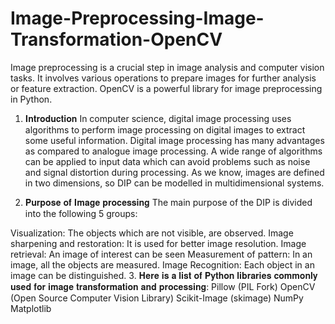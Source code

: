 # Image-Preprocessing-Image-Transformation-OpenCV
Image preprocessing is a crucial step in image analysis and computer vision tasks. It involves various operations to prepare images for further analysis or feature extraction. OpenCV is a powerful library for image preprocessing in Python. 
1. 𝐈𝐧𝐭𝐫𝐨𝐝𝐮𝐜𝐭𝐢𝐨𝐧
In computer science, digital image processing uses algorithms to perform image processing on digital images to extract some useful information. Digital image processing has many advantages as compared to analogue image processing. A wide range of algorithms can be applied to input data which can avoid problems such as noise and signal distortion during processing. As we know, images are defined in two dimensions, so DIP can be modelled in multidimensional systems.

2. 𝐏𝐮𝐫𝐩𝐨𝐬𝐞 𝐨𝐟 𝐈𝐦𝐚𝐠𝐞 𝐩𝐫𝐨𝐜𝐞𝐬𝐬𝐢𝐧𝐠
The main purpose of the DIP is divided into the following 5 groups:

Visualization: The objects which are not visible, are observed.
Image sharpening and restoration: It is used for better image resolution.
Image retrieval: An image of interest can be seen
Measurement of pattern: In an image, all the objects are measured.
Image Recognition: Each object in an image can be distinguished.
3. 𝐇𝐞𝐫𝐞 𝐢𝐬 𝐚 𝐥𝐢𝐬𝐭 𝐨𝐟 𝐏𝐲𝐭𝐡𝐨𝐧 𝐥𝐢𝐛𝐫𝐚𝐫𝐢𝐞𝐬 𝐜𝐨𝐦𝐦𝐨𝐧𝐥𝐲 𝐮𝐬𝐞𝐝 𝐟𝐨𝐫 𝐢𝐦𝐚𝐠𝐞 𝐭𝐫𝐚𝐧𝐬𝐟𝐨𝐫𝐦𝐚𝐭𝐢𝐨𝐧 𝐚𝐧𝐝 𝐩𝐫𝐨𝐜𝐞𝐬𝐬𝐢𝐧𝐠:
Pillow (PIL Fork)
OpenCV (Open Source Computer Vision Library)
Scikit-Image (skimage)
NumPy
Matplotlib

